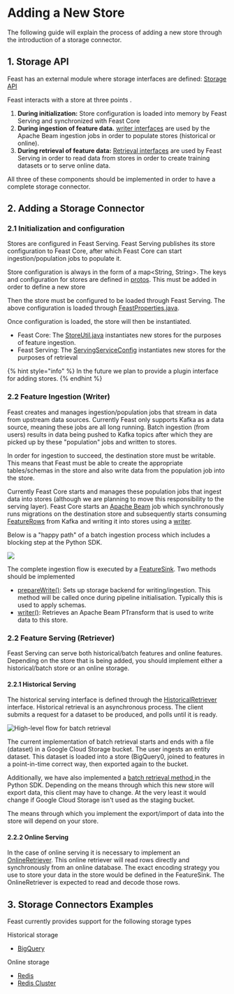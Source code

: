 # Adding a New Store

The following guide will explain the process of adding a new store through the introduction of a storage connector.

## 1. Storage API

Feast has an external module where storage interfaces are defined: [Storage API](https://github.com/gojek/feast/tree/master/storage/api/src/main/java/feast/storage/api)

Feast interacts with a store at three points .

1. **During initialization:** Store configuration is loaded into memory by Feast Serving and synchronized with Feast Core
2. **During ingestion of feature data.** [writer interfaces](https://github.com/gojek/feast/tree/master/storage/api/src/main/java/feast/storage/api/writer) are used by the Apache Beam ingestion jobs in order to populate stores \(historical or online\).
3. **During retrieval of feature data:** [Retrieval interfaces](https://github.com/gojek/feast/tree/master/storage/api/src/main/java/feast/storage/api/retriever) are used by Feast Serving in order to read data from stores in order to create training datasets or to serve online data.

All three of these components should be implemented in order to have a complete storage connector.

## 2. Adding a Storage Connector

### 2.1 Initialization and configuration

Stores are configured in Feast Serving. Feast Serving publishes its store configuration to Feast Core, after which Feast Core can start ingestion/population jobs to populate it.

Store configuration is always in the form of a map&lt;String, String&gt;. The keys and configuration for stores are defined in [protos](https://github.com/gojek/feast/blob/master/protos/feast/core/Store.proto). This must be added in order to define a new store

Then the store must be configured to be loaded through Feast Serving. The above configuration is loaded through [FeastProperties.java](https://github.com/gojek/feast/blob/a1937c374a4e39b7a75d828e7b7c3b87a64d9d6e/serving/src/main/java/feast/serving/config/FeastProperties.java#L175). 

Once configuration is loaded, the store will then be instantiated.

* Feast Core: The [StoreUtil.java](https://github.com/gojek/feast/blob/master/ingestion/src/main/java/feast/ingestion/utils/StoreUtil.java#L85) instantiates new stores for the purposes of feature ingestion.
* Feast Serving: The [ServingServiceConfig](https://github.com/gojek/feast/blob/a1937c374a4e39b7a75d828e7b7c3b87a64d9d6e/serving/src/main/java/feast/serving/config/ServingServiceConfig.java#L56) instantiates new stores for the purposes of retrieval

{% hint style="info" %}
In the future we plan to provide a plugin interface for adding stores.
{% endhint %}

### 2.2 Feature Ingestion \(Writer\)

Feast creates and manages ingestion/population jobs that stream in data from upstream data sources. Currently Feast only supports Kafka as a data source, meaning these jobs are all long running. Batch ingestion \(from users\) results in data being pushed to Kafka topics after which they are picked up by these "population" jobs and written to stores.

In order for ingestion to succeed, the destination store must be writable. This means that Feast must be able to create the appropriate tables/schemas in the store and also write data from the population job into the store.

Currently Feast Core starts and manages these population jobs that ingest data into stores \(although we are planning to move this responsibility to the serving layer\). Feast Core starts an [Apache Beam](https://beam.apache.org/) job which synchronously runs migrations on the destination store and subsequently starts consuming [FeatureRows](https://github.com/gojek/feast/blob/master/protos/feast/types/FeatureRow.proto) from Kafka and writing it into stores using a [writer](https://github.com/gojek/feast/tree/master/storage/api/src/main/java/feast/storage/api/writer).

Below is a "happy path" of a batch ingestion process which includes a blocking step at the Python SDK.

![](https://user-images.githubusercontent.com/6728866/74807906-91e73c00-5324-11ea-8ba5-2b43c7c5282b.png)



The complete ingestion flow is executed by a [FeatureSink](https://github.com/gojek/feast/blob/master/storage/api/src/main/java/feast/storage/api/writer/FeatureSink.java). Two methods should be implemented

* [prepareWrite\(\)](https://github.com/gojek/feast/blob/a1937c374a4e39b7a75d828e7b7c3b87a64d9d6e/storage/api/src/main/java/feast/storage/api/writer/FeatureSink.java#L45): Sets up storage backend for writing/ingestion. This method will be called once during pipeline initialisation. Typically this is used to apply schemas.
* [writer\(\)](https://github.com/gojek/feast/blob/a1937c374a4e39b7a75d828e7b7c3b87a64d9d6e/storage/api/src/main/java/feast/storage/api/writer/FeatureSink.java#L53): Retrieves an Apache Beam PTransform that is used to write data to this store.

### 2.2 Feature Serving \(Retriever\)

Feast Serving can serve both historical/batch features and online features. Depending on the store that is being added, you should implement either a historical/batch store or an online storage.

#### 2.2.1 Historical Serving

The historical serving interface is defined through the [HistoricalRetriever](https://github.com/gojek/feast/blob/master/storage/api/src/main/java/feast/storage/api/retriever/HistoricalRetriever.java) interface. Historical retrieval is an asynchronous process. The client submits a request for a dataset to be produced, and polls until it is ready.

![High-level flow for batch retrieval](https://user-images.githubusercontent.com/6728866/74797157-702a8c80-5305-11ea-8901-bf6f4eb075f9.png)

The current implementation of batch retrieval starts and ends with a file \(dataset\) in a Google Cloud Storage bucket. The user ingests an entity dataset. This dataset is loaded into a store \(BigQuery0, joined to features in a point-in-time correct way, then exported again to the bucket.

Additionally, we have also implemented a [batch retrieval method ](https://github.com/gojek/feast/blob/a1937c374a4e39b7a75d828e7b7c3b87a64d9d6e/sdk/python/feast/client.py#L509)in the Python SDK. Depending on the means through which this new store will export data, this client may have to change. At the very least it would change if Google Cloud Storage isn't used as the staging bucket.

The means through which you implement the export/import of data into the store will depend on your store. 

#### 2.2.2 Online Serving

In the case of online serving it is necessary to implement an [OnlineRetriever](https://github.com/gojek/feast/blob/master/storage/api/src/main/java/feast/storage/api/retriever/OnlineRetriever.java). This online retriever will read rows directly and synchronously from an online database. The exact encoding strategy you use to store your data in the store would be defined in the FeatureSink. The OnlineRetriever is expected to read and decode those rows.

## 3. Storage Connectors Examples

Feast currently provides support for the following storage types

Historical storage

* [BigQuery](https://github.com/gojek/feast/tree/master/storage/connectors/bigquery)

Online storage

* [Redis](https://github.com/gojek/feast/tree/master/storage/connectors/redis)
* [Redis Cluster](https://github.com/gojek/feast/tree/master/storage/connectors/rediscluster)

